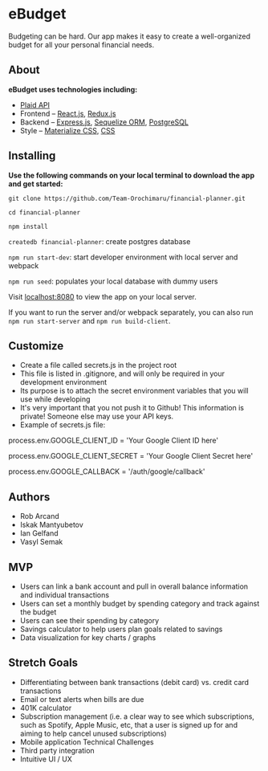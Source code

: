 # eBudget

Budgeting can be hard. Our app makes it easy to create a well-organized budget for all your personal financial needs.

## About

**eBudget uses technologies including:**
* [Plaid API](https://plaid.com/docs/)
* Frontend – [React.js](https://reactjs.org/), [Redux.js](https://redux.js.org/)
* Backend – [Express.js](https://expressjs.com/), [Sequelize ORM](https://sequelize.org/), [PostgreSQL](https://www.postgresql.org/)
* Style – [Materialize CSS](https://materializecss.com/), [CSS](https://www.w3.org/Style/CSS/Overview.en.html)

## Installing

**Use the following commands on your local terminal to download the app and get started:**

`git clone https://github.com/Team-Orochimaru/financial-planner.git`

`cd financial-planner`

`npm install`

`createdb financial-planner`: create postgres database

`npm run start-dev`: start developer environment with local server and webpack

`npm run seed`: populates your local database with dummy users

Visit [localhost:8080](http://localhost:8080) to view the app on your local server.

If you want to run the server and/or webpack separately, you can also run `npm run start-server` and `npm run build-client`.

## Customize

* Create a file called secrets.js in the project root
* This file is listed in .gitignore, and will only be required in your development environment
* Its purpose is to attach the secret environment variables that you will use while developing
* It's very important that you not push it to Github! This information is private! Someone else may use your API keys.
* Example of secrets.js file:

process.env.GOOGLE_CLIENT_ID = 'Your Google Client ID here'

process.env.GOOGLE_CLIENT_SECRET = 'Your Google Client Secret here'

process.env.GOOGLE_CALLBACK = '/auth/google/callback'

## Authors

* Rob Arcand
* Iskak Mantyubetov
* Ian Gelfand
* Vasyl Semak

## MVP

* Users can link a bank account and pull in overall balance information and individual transactions
* Users can set a monthly budget by spending category and track against the budget
* Users can see their spending by category
* Savings calculator to help users plan goals related to savings
* Data visualization for key charts / graphs

## Stretch Goals

* Differentiating between bank transactions (debit card) vs. credit card transactions
* Email or text alerts when bills are due
* 401K calculator
* Subscription management (i.e. a clear way to see which subscriptions, such as Spotify, Apple Music, etc, that a user is signed up for and aiming to help cancel unused subscriptions)
* Mobile application
  Technical Challenges
* Third party integration
* Intuitive UI / UX
